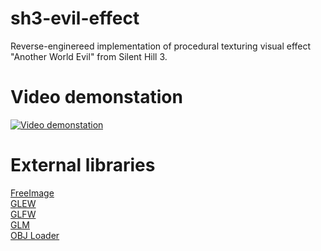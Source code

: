 # sh3-evil-effect
Reverse-enginereed implementation of procedural texturing visual effect "Another World Evil" from Silent Hill 3.

# Video demonstation
[![Video demonstation](http://img.youtube.com/vi/y1k65u5KCR0/0.jpg)](http://www.youtube.com/watch?v=y1k65u5KCR0)

# External libraries
[FreeImage](http://freeimage.sourceforge.net/)<br>
[GLEW](http://glew.sourceforge.net/)<br>
[GLFW](https://www.glfw.org/)<br>
[GLM](https://glm.g-truc.net/0.9.9/index.html)<br>
[OBJ Loader](https://github.com/Bly7/OBJ-Loader)<br>
